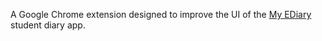 A Google Chrome extension designed to improve the UI of the [My EDiary](https://myediary.com) student diary app.
